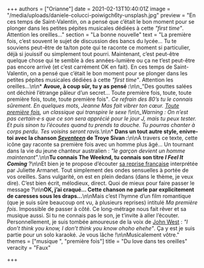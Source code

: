 +++
authors = ["Orianne"]
date = 2021-02-13T10:40:01Z
image = "/media/uploads/daniele-colucci-poiwigch6ty-unsplash.jpg"
preview = "En ces temps de Saint-Valentin, on a pensé que c’était le bon moment pour se plonger dans les petites pépites musicales dédiées à cette _\"first time\"_. Attention les oreilles..."
section = "La bonne nouvelle"
text = "La première fois, c’est souvent le sujet de discussion des bancs du lycée... Tu te souviens peut-être de ta/ton pote qui te raconte ce moment si particulier, déjà si jouissif ou simplement tout pourri. Maintenant, c’est peut-être quelque chose qui te semble à des années-lumière ou ça ne t’est peut-être pas encore arrivé (et c’est carrément OK en fait). En ces temps de Saint-Valentin, on a pensé que c’était le bon moment pour se plonger dans les petites pépites musicales dédiées à cette _\"first time\"_. Attention les oreilles...\n\n* **Avoue, à coup sûr, tu y as pensé&nbsp;:**\n\n_\"Des gouttes salées ont déchiré l’étrange pâleur d’un secret... Toute première fois, toute, toute première fois, toute, toute première fois\"_. Ce refrain des 80’s tu le connais sûrement. En quelques mots, Jeanne Mas fait vibrer ton cœur. [_Toute première fois_](https://www.youtube.com/watch?v=wMuOLH-oQKs&ab_channel=BrunoFortin), un classique qui transpire le sexe&nbsp;!\n\n_Warning&nbsp;: On n’est pas certain·e·s que ce son sera apprécié pour le jour J, mais tu peux tester. Et puis sinon tu l’écoutes quand tu prends ta douche. Tu pourras chanter à corps perdu. Tes voisins seront ravis._\n\n* **Dans un tout autre style, enivre-toi avec la chanson [_Seventeen_](https://www.youtube.com/watch?v=4pxdGNVqwnA&ab_channel=TroyeSivan-Topic) de Troye Sivan&nbsp;:**\n\nÀ travers ce texte, cette icône gay raconte sa première fois avec un homme plus âgé... Un tournant dans la vie du jeune chanteur australien&nbsp;: _\"le garçon devient un homme maintenant\"_.\n\n**Tu connais The Weeknd, tu connais son titre _I Feel It Coming_**&nbsp;?\n\nEt bien je te propose d’écouter [sa reprise française](https://www.youtube.com/watch?v=YDI5RoGQsAs&ab_channel=aurianrt) interprétée par Juliette Armanet. Tout simplement des ondes sensuelles à portée de vos oreilles. Sans vulgarité, on est en plein dedans (dans le thème, je veux dire). C’est bien écrit, mélodieux, direct. Quoi de mieux pour faire passer le message&nbsp;?\n\n**OK, j’ai craqué… Cette chanson ne parle par explicitement de caresses sous les draps...**\n\nMais c’est l’hymne d’un film romantique (que je suis sûre beaucoup ont vu, à plusieurs reprises) intitulé _Ma première fois_. Impossible de passer à côté. Ce long-métrage nous fait rêver et sa musique aussi. Si tu ne connais pas le son, je t’invite à aller l’écouter. Personnellement, je suis tombée amoureuse de la voix de [John West](https://www.youtube.com/watch?v=qmQNzZ3GR4I&ab_channel=ryco93700)&nbsp;: _\"I don’t think you know, I don’t think you know ohoho ehehe\"_. Ça y est je suis partie pour un solo karaoké. Je vous lâche&nbsp;!\n\nMusicalement vôtre."
themes = ["musique ", "première fois"]
title = "Du love dans tes oreilles"
veracity = "Faux"

+++
